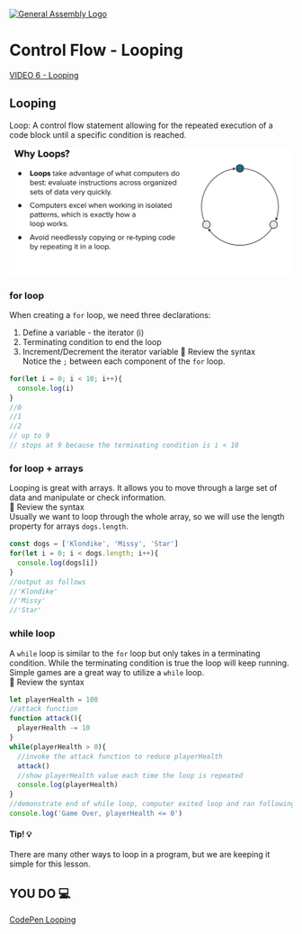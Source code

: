 [![General Assembly Logo](https://camo.githubusercontent.com/1a91b05b8f4d44b5bbfb83abac2b0996d8e26c92/687474703a2f2f692e696d6775722e636f6d2f6b6538555354712e706e67)](https://generalassemb.ly)
# Control Flow - Looping

[VIDEO 6 - Looping]()<br>

## Looping

Loop: A control flow statement allowing for the repeated execution of a code block until a specific condition is reached.

![use for loops](../assets/why-loops.png)

### for loop


When creating a `for` loop, we need three declarations:

1. Define a variable - the iterator (i)
2. Terminating condition to end the loop
3. Increment/Decrement the iterator variable
:mag_right: Review the syntax<br>
Notice the `;` between each component of the `for` loop.
```js
for(let i = 0; i < 10; i++){
  console.log(i)
}
//0
//1
//2
// up to 9
// stops at 9 because the terminating condition is i < 10
```

### for loop + arrays

Looping is great with arrays. It allows you to move through a large set of data and manipulate or check information.<br>
:mag_right: Review the syntax<br>
Usually we want to loop through the whole array, so we will use the length property for arrays `dogs.length`.
```js
const dogs = ['Klondike', 'Missy', 'Star']
for(let i = 0; i < dogs.length; i++){
  console.log(dogs[i])
}
//output as follows
//'Klondike'
//'Missy'
//'Star'
```

### while loop

A `while` loop is similar to the `for` loop but only takes in a terminating condition. While the terminating condition is true the loop will keep running.<br>
Simple games are a great way to utilize a `while` loop.<br>
:mag_right: Review the syntax<br>

```js
let playerHealth = 100
//attack function
function attack(){
  playerHealth -= 10
}
while(playerHealth > 0){
  //invoke the attack function to reduce playerHealth
  attack()
  //show playerHealth value each time the loop is repeated
  console.log(playerHealth)
}
//demonstrate end of while loop, computer exited loop and ran following console.log
console.log('Game Over, playerHealth <= 0')
```

#### Tip! :bulb:
There are many other ways to loop in a program, but we are keeping it simple for this lesson. 

## YOU DO :computer:

[CodePen Looping](https://codepen.io/Katie22/pen/bGOEaNj)